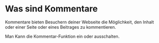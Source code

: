 # Was sind Kommentare

Kommentare bieten Besuchern deiner Webseite die Möglichkeit, den Inhalt oder einer Seite oder eines Beitrages zu kommentieren.

Man Kann die Kommentar-Funktion ein oder ausschalten.
